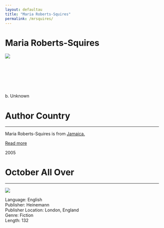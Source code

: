 ```yaml
---
layout: defaultau
title: "Maria Roberts-Squires"
permalink: /mrsquires/
---
```

<!-- partial:index.partial.html -->
<div class="content">
    <h1>Maria Roberts-Squires</h1>
    <div class="quote">
        <div><img src="https://t4.ftcdn.net/jpg/03/40/12/49/360_F_340124934_bz3pQTLrdFpH92ekknuaTHy8JuXgG7fi.jpg" class="logo"></div>
    </div>
    <div class="timeline">
        <div style="padding-bottom:100px;"></div>
        <div class="block">
            <div class="date right"><p class="right">b. Unknown</p></div>
            <div class="dot"></div>
            <div class="left first">
            <div class="author_country">
                <h1>Author Country</h1><hr>
            <div class="aclocation"><p>Maria Roberts-Squires is from <a href="{{ site.baseurl }}/4">Jamaica.</a></p></div>
              <div class="acreadmore">   <a href="#" target="_blank">Read more</a></div>
            </div>
            </div>
        </div>
        <div class="block">
            <div class="date left"><p class="left">2005</p></div>
            <div class="dot"></div>
            <div class="right hide">
                <h1>October All Over</h1><hr>
                <p><img src="https://m.media-amazon.com/images/W/WEBP_402378-T2/images/I/51KWZK4V8JL._SY291_BO1,204,203,200_QL40_FMwebp_.jpg"></p>
                <p>
                Language: English<br>
                Publisher: Heinemann<br>
                Publisher Location: London, England<br>
                Genre: Fiction<br>
                Length: 132<br>
                </p>
            </div>
        </div>
  <!-- partial -->
<script src='https://cdnjs.cloudflare.com/ajax/libs/jquery/3.1.1/jquery.min.js'></script><script  src="{{ site.baseurl }}/assets/js/authorscript.js"></script>